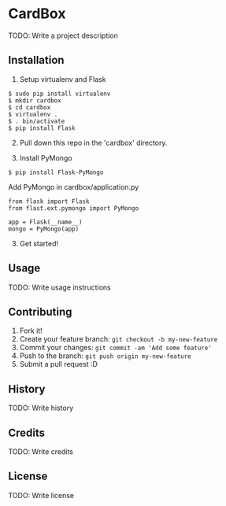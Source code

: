 # CardBox

TODO: Write a project description

## Installation

1. Setup virtualenv and Flask

```
$ sudo pip install virtualenv
$ mkdir cardbox
$ cd cardbox
$ virtualenv .
$ . bin/activate
$ pip install Flask
```

2. Pull down this repo in the 'cardbox' directory.

3. Install PyMongo

```
$ pip install Flask-PyMongo
```

Add PyMongo in cardbox/application.py

```
from flask import Flask
from flast.ext.pymongo import PyMongo

app = Flask(__name__)
mongo = PyMongo(app)
```

3. Get started!



## Usage

TODO: Write usage instructions

## Contributing

1. Fork it!
2. Create your feature branch: `git checkout -b my-new-feature`
3. Commit your changes: `git commit -am 'Add some feature'`
4. Push to the branch: `git push origin my-new-feature`
5. Submit a pull request :D

## History

TODO: Write history

## Credits

TODO: Write credits

## License

TODO: Write license
